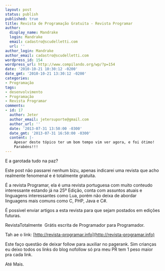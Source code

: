 ```yaml
---
layout: post
status: publish
published: true
title: Revista de Programação Gratuita - Revista Programar
author:
  display_name: Mandrake
  login: Mandrake
  email: cadastro@scudelletti.com
  url: ''
author_login: Mandrake
author_email: cadastro@scudelletti.com
wordpress_id: 154
wordpress_url: http://www.compilando.org/wp/?p=154
date: '2010-10-21 10:30:12 -0200'
date_gmt: '2010-10-21 13:30:12 -0200'
categories:
- Programação
tags:
- desenvolvimento
- Programação
- Revista Programar
comments:
- id: 17
  author: Jeter
  author_email: jetersuporte@gmail.com
  author_url: ''
  date: '2013-07-31 13:50:00 -0300'
  date_gmt: '2013-07-31 16:50:00 -0300'
  content: |-
    Apesar deste tópico ter um bom tempo vim ver agora, e foi ótimo!
    Parabéns!!!
---
```

E a garotada tudo na paz?

Este post não passarei nenhum bizu, apenas indicarei uma revista que acho realmente fenomenal e é totalmente gratuita.

É a revista Programar, ela é uma revista portuguesa com muito conteudo interessante estando já na 25º Edição, conta com assuntos atuais e linguagens interessantes como Lua, porém não deixa de abordar linguagens mais comuns como C, PHP, Java e C#.

É possivel enviar artigos a esta revista para que sejam postados em edições futuras.

RevistaTotalmente  Grátis escrita de Programador para Programador.

Tah ae o link: [http://revista-programar.info](http://revista-programar.info)

Este faço questão de deixar follow para auxiliar no pagerank. Sim crianças eu deixo todos os links do blog nofollow só pra meu PR tem 1 peso maior pra cada link.

Até Mais.